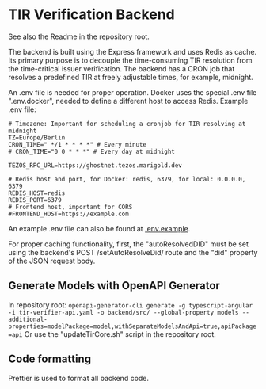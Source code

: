 # TIR Verification Backend

See also the Readme in the repository root.

The backend is built using the Express framework and uses Redis as cache. Its primary purpose is to decouple the time-consuming TIR resolution from the time-critical issuer verification. The backend has a CRON job that resolves a predefined TIR at freely adjustable times, for example, midnight.

An .env file is needed for proper operation.
Docker uses the special .env file ".env.docker", needed to define a different host to access Redis.
Example .env file:
```
# Timezone: Important for scheduling a cronjob for TIR resolving at midnight
TZ=Europe/Berlin
CRON_TIME=" */1 * * * *" # Every minute
# CRON_TIME="0 0 * * *" # Every day at midnight

TEZOS_RPC_URL=https://ghostnet.tezos.marigold.dev

# Redis host and port, for Docker: redis, 6379, for local: 0.0.0.0, 6379
REDIS_HOST=redis
REDIS_PORT=6379
# Frontend host, important for CORS
#FRONTEND_HOST=https://example.com
```
An example .env file can also be found at [.env.example](.env.example).

For proper caching functionality, first, the "autoResolvedDID" must be set using the backend's POST /setAutoResolveDid/ route and the "did" property of the JSON request body.

## Generate Models with OpenAPI Generator

In repository root:
`openapi-generator-cli generate -g typescript-angular -i tir-verifier-api.yaml -o backend/src/ --global-property models --additional-properties=modelPackage=model,withSeparateModelsAndApi=true,apiPackage=api`
Or use the "updateTirCore.sh" script in the repository root.

## Code formatting

Prettier is used to format all backend code.
